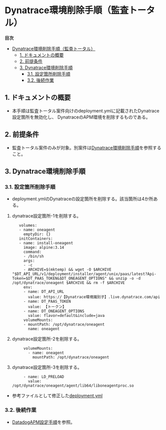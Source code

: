 # Dynatrace環境削除手順（監査トータル）

**目次**
- [Dynatrace環境削除手順（監査トータル）](#dynatrace環境削除手順監査トータル)
  - [1. ドキュメントの概要](#1-ドキュメントの概要)
  - [2. 前提条件](#2-前提条件)
  - [3. Dynatrace環境削除手順](#3-dynatrace環境削除手順)
    - [3.1. 設定箇所削除手順](#31-設定箇所削除手順)
    - [3.2. 後続作業](#32-後続作業)

## 1. ドキュメントの概要
- 本手順は監査トータル案件向けのdeployment.ymlに記載されたDynatrace設定箇所を無効化し、  DynatraceのAPM環境を削除するものである。

## 2. 前提条件
- 監査トータル案件のみが対象。別案件は[Dynatrace環境削除手順](./02.Dynatrace環境削除手順.md)を参照すること。

## 3. Dynatrace環境削除手順

### 3.1. 設定箇所削除手順
- deployment.ymlのDynatraceの設定箇所を削除する。該当箇所は4か所ある。

1. dynatrace設定箇所-1を削除する。
   ```
      volumes:
      - name: oneagent
        emptyDir: {}
      initContainers:
      - name: install-oneagent
        image: alpine:3.14
        command:
        - /bin/sh
        args:
        - -c
        - ARCHIVE=$(mktemp) && wget -O $ARCHIVE "$DT_API_URL/v1/deployment/installer/agent/unix/paas/latest?Api-Token=$DT_PAAS_TOKEN&$DT_ONEAGENT_OPTIONS" && unzip -o -d /opt/dynatrace/oneagent $ARCHIVE && rm -f $ARCHIVE
        env:
        - name: DT_API_URL
          value: https://【Dynatrace環境識別子】.live.dynatrace.com/api
        - name: DT_PAAS_TOKEN
          value: 【トークン】
        - name: DT_ONEAGENT_OPTIONS
          value: flavor=default&include=java
        volumeMounts:
        - mountPath: /opt/dynatrace/oneagent
          name: oneagent
   ```
2. dynatrace設定箇所-2を削除する。
   ```
        volumeMounts:
          - name: oneagent
            mountPath: /opt/dynatrace/oneagent
   ```
3. dynatrace設定箇所-3を削除する。
   ```
        - name: LD_PRELOAD
          value: /opt/dynatrace/oneagent/agent/lib64/liboneagentproc.so
   ```
- 参考ファイルとして修正した[deployment.yml](./参考ファイル/kansasupport-deployment.yml)

### 3.2. 後続作業
- [DatadogAPM設定手順](./03.DatadogAPM設定手順（監査トータル向け）.md)を参照。
